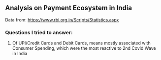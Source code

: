 ## Analysis on Payment Ecosystem in India
Data from: https://www.rbi.org.in/Scripts/Statistics.aspx

### Questions I tried to answer:
1. Of UPI/Credit Cards and Debit Cards, means mostly associated with Consumer Spending, which were the most reactive to 2nd Covid Wave in India
